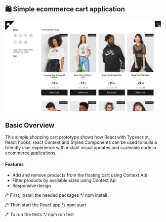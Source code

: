 ## 🛍️ Simple ecommerce cart application 

<p align="center">

  <img src="./readme-banner.png">
</p>

## Basic Overview

This simple shopping cart prototype shows how React with Typescript, React hooks, react Context and Styled Components can be used to build a friendly user experience with instant visual updates and scaleable code in ecommerce applications.

#### Features

- Add and remove products from the floating cart using Context Api
- Filter products by available sizes using Context Api
- Responsive design


/* First, Install the needed packages */
npm install

/* Then start the React app */
npm start

/* To run the tests */
npm run test


